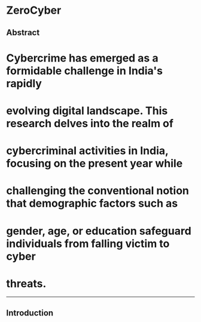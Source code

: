 # ZeroCyber
## Abstract
# Cybercrime has emerged as a formidable challenge in India's rapidly
# evolving digital landscape. This research delves into the realm of
# cybercriminal activities in India, focusing on the present year while
# challenging the conventional notion that demographic factors such as
# gender, age, or education safeguard individuals from falling victim to cyber
# threats.
--------------------------------------------------------------------------------
## Introduction


